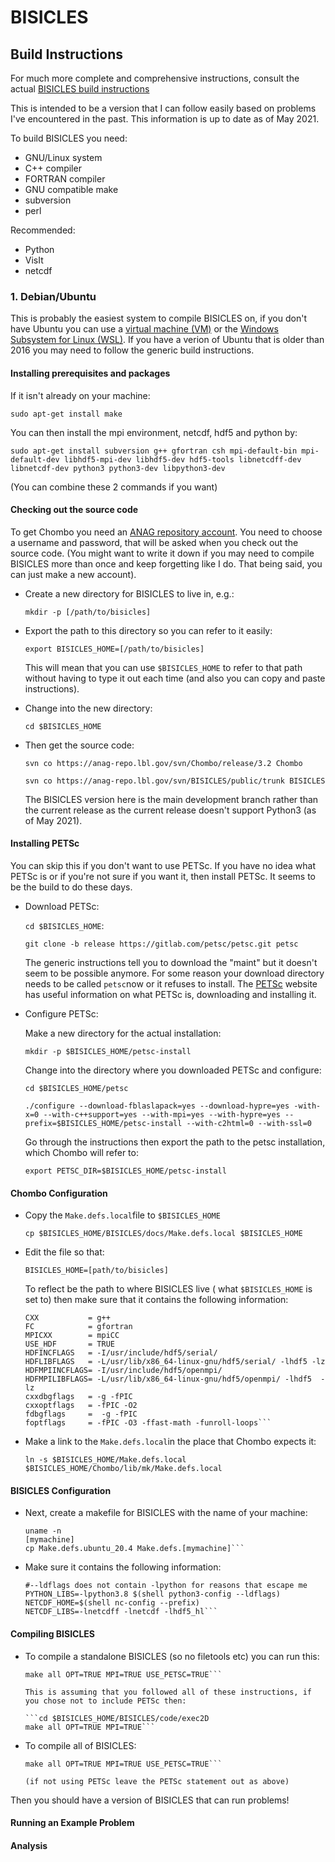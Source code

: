 # BISICLES

## Build Instructions

For much more complete and comprehensive instructions, consult the actual [BISICLES build instructions](http://davis.lbl.gov/Manuals/BISICLES-DOCS/index.html)

This is intended to be a version that I can follow easily based on problems I've encountered in the past. 
This information is up to date as of May 2021. 

To build BISICLES you need:
* GNU/Linux system
* C++ compiler
* FORTRAN compiler
* GNU compatible make
* subversion 
* perl

Recommended:
* Python
* VisIt
* netcdf

### 1. Debian/Ubuntu

This is probably the easiest system to compile BISICLES on, if you don't have Ubuntu you can use a [virtual machine (VM)](https://www.virtualbox.org/) or the [Windows Subsystem for Linux (WSL)](https://ubuntu.com/wsl). If you have a verion of Ubuntu that is older than 2016 you may need to follow the generic build instructions. 

#### Installing prerequisites and packages
If it isn't already on your machine:

`sudo apt-get install make`

You can then install the mpi environment, netcdf, hdf5 and python by: 

`sudo apt-get install subversion g++ gfortran csh mpi-default-bin mpi-default-dev libhdf5-mpi-dev libhdf5-dev hdf5-tools libnetcdff-dev libnetcdf-dev python3 python3-dev
 libpython3-dev`
 
 (You can combine these 2 commands if you want)
 
#### Checking out the source code

To get Chombo you need an [ANAG repository account](https://anag-repo.lbl.gov/).
You need to choose a username and password, that will be asked when you check out the source code. (You might want to write it down if you may need to compile BISICLES more than once and keep forgetting like I do. That being said, you can just make a new account). 

* Create a new directory for BISICLES to live in, e.g.:
  
  `mkdir -p [/path/to/bisicles]`

* Export the path to this directory so you can refer to it easily:
  
  `export BISICLES_HOME=[/path/to/bisicles]`

  This will mean that you can use `$BISICLES_HOME` to refer to that path without having to type it out each time (and also you can copy and paste instructions).
  
* Change into the new directory:
  
  `cd $BISICLES_HOME`
  
* Then get the source code:

  `svn co https://anag-repo.lbl.gov/svn/Chombo/release/3.2 Chombo`

  `svn co https://anag-repo.lbl.gov/svn/BISICLES/public/trunk BISICLES`

  The BISICLES version here is the main development branch rather than the current release as the current release doesn't support Python3 (as of May 2021). 

#### Installing PETSc

You can skip this if you don't want to use PETSc. If you have no idea what PETSc is or if you're not sure if you want it, then install PETSc. It seems to be the build to do these days. 

* Download PETSc:
  
  `cd $BISICLES_HOME`:
  
  `git clone -b release https://gitlab.com/petsc/petsc.git petsc`

  The generic instructions tell you to download the "maint" but it doesn't seem to be possible anymore. For some reason your download directory needs to be called `petsc`now or it refuses to install. The [PETSc](https://www.mcs.anl.gov/petsc/index.html) website has useful information on what PETSc is, downloading and installing it. 

* Configure PETSc:

  Make a new directory for the actual installation:
  
  `mkdir -p $BISICLES_HOME/petsc-install`
  
  Change into the directory where you downloaded PETSc and configure:
  
  `cd $BISICLES_HOME/petsc`
  
  `./configure --download-fblaslapack=yes --download-hypre=yes -with-x=0 --with-c++support=yes --with-mpi=yes --with-hypre=yes --prefix=$BISICLES_HOME/petsc-install --with-c2html=0 --with-ssl=0`
  
  Go through the instructions then export the path to the petsc installation, which Chombo will refer to:

  `export PETSC_DIR=$BISICLES_HOME/petsc-install`
  
#### Chombo Configuration
  
* Copy the `Make.defs.local`file to `$BISICLES_HOME`

  `cp $BISICLES_HOME/BISICLES/docs/Make.defs.local $BISICLES_HOME`

* Edit the file so that:

  `BISICLES_HOME=[path/to/bisicles]`

  To reflect be the path to where BISICLES live ( what `$BISICLES_HOME` is set to) then make sure that it contains the following information:


   ```PRECISION     = DOUBLE  
   CXX           = g++
   FC            = gfortran
   MPICXX        = mpiCC
   USE_HDF       = TRUE
   HDFINCFLAGS   = -I/usr/include/hdf5/serial/
   HDFLIBFLAGS   = -L/usr/lib/x86_64-linux-gnu/hdf5/serial/ -lhdf5 -lz
   HDFMPIINCFLAGS= -I/usr/include/hdf5/openmpi/ 
   HDFMPILIBFLAGS= -L/usr/lib/x86_64-linux-gnu/hdf5/openmpi/ -lhdf5  -lz
   cxxdbgflags   = -g -fPIC 
   cxxoptflags   = -fPIC -O2
   fdbgflags     =  -g -fPIC 
   foptflags     = -fPIC -O3 -ffast-math -funroll-loops``` 

* Make a link to the `Make.defs.local`in the place that Chombo expects it:

  `ln -s $BISICLES_HOME/Make.defs.local $BISICLES_HOME/Chombo/lib/mk/Make.defs.local`
  
#### BISICLES Configuration
  
* Next, create a makefile for BISICLES with the name of your machine:

  ```cd $BISICLES_HOME/BISICLES/code/mk/
  uname -n
  [mymachine]
  cp Make.defs.ubuntu_20.4 Make.defs.[mymachine]```

* Make sure it contains the following information:

  ```PYTHON_INC=$(shell python3-config --includes)
  #--ldflags does not contain -lpython for reasons that escape me
  PYTHON_LIBS=-lpython3.8 $(shell python3-config --ldflags)
  NETCDF_HOME=$(shell nc-config --prefix)
  NETCDF_LIBS=-lnetcdff -lnetcdf -lhdf5_hl```

#### Compiling BISICLES

* To compile a standalone BISICLES (so no filetools etc) you can run this:

  ```cd $BISICLES_HOME/BISICLES/code/exec2D
  make all OPT=TRUE MPI=TRUE USE_PETSC=TRUE```

  This is assuming that you followed all of these instructions, if you chose not to include PETSc then:

  ```cd $BISICLES_HOME/BISICLES/code/exec2D
  make all OPT=TRUE MPI=TRUE```

* To compile all of BISICLES:

  ```cd $BISICLES_HOME/BISICLES/code
  make all OPT=TRUE MPI=TRUE USE_PETSC=TRUE```

  (if not using PETSc leave the PETSc statement out as above)

Then you should have a version of BISICLES that can run problems!

#### Running an Example Problem

#### Analysis
